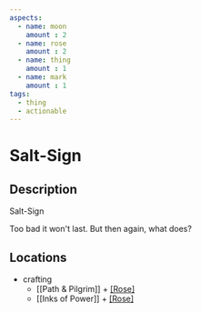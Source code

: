 ```yaml
---
aspects: 
  - name: moon
    amount : 2
  - name: rose
    amount : 2
  - name: thing
    amount : 1
  - name: mark
    amount : 1
tags:
  - thing
  - actionable
---
```


# Salt-Sign

## Description
Salt-Sign

Too bad it won't last. But then again, what does?
## Locations
- crafting
	- [[Path & Pilgrim]] + [[Rose]](5)
	- [[Inks of Power]] + [[Rose]](5)